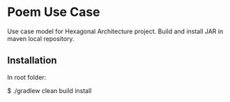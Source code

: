 # Poem Use Case

Use case model for Hexagonal Architecture project.
Build and install JAR in maven local repository.

## Installation
In root folder:

$ ./gradlew clean build install